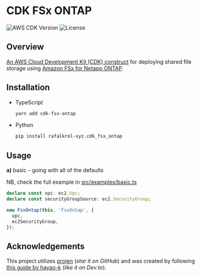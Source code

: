 # CDK FSx ONTAP

![AWS CDK Version](https://img.shields.io/badge/AWS%20CDK-v2-blue)
![License](https://img.shields.io/badge/license-MIT-blue)

## Overview

[An AWS Cloud Development Kit (CDK) construct](https://docs.aws.amazon.com/cdk/v2/guide/constructs.html)
for deploying shared file storage using
[Amazon FSx for Netapp ONTAP](https://docs.aws.amazon.com/fsx/latest/ONTAPGuide/what-is-fsx-ontap.html).

## Installation

* TypeScript

  ```bash
  yarn add cdk-fsx-ontap
  ```

* Python

  ```bash
  pip install rafalkrol-xyz.cdk_fsx_ontap
  ```

## Usage

**a)** basic - going with all of the defaults

NB, check the full example in [src/examples/basic.ts](src/examples/basic.ts)

```typescript
declare const vpc: ec2.Vpc;
declare const securityGroupSource: ec2.SecurityGroup;

new FsxOntap(this, 'FsxOntap', {
  vpc,
  ec2SecurityGroup,
});
```

## Acknowledgements

This project utilizes [projen](https://github.com/projen/projen) (_star it on GitHub_)
and was created by following [this guide by hayao-k](https://dev.to/aws-builders/a-beginner-s-guide-to-create-aws-cdk-construct-library-with-projen-5eh4)
(_like it on Dev.to_).

